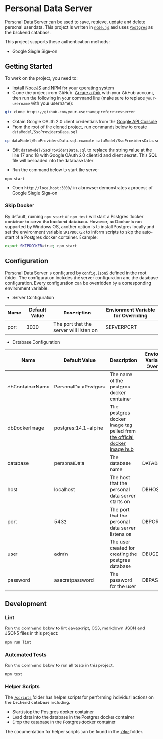 # Personal Data Server

Personal Data Server can be used to save, retrieve, update and delete personal user data. This project is written in
[`node.js`](https://nodejs.org/en/) and uses [`Postgres`](https://www.postgresql.org/) as the backend database.

This project supports these authentication methods:

* Google Single Sign-on

## Getting Started

To work on the project, you need to:

* Install [NodeJS and NPM](https://nodejs.org/en/download/) for your operating system
* Clone the project from GitHub. [Create a fork](https://help.github.com/en/github/getting-started-with-github/fork-a-repo)
with your GitHub account, then run the following in your command line (make sure to replace `your-username` with
your username):

```bash
git clone https://github.com/your-username/preferencesServer
```

* Obtain Google OAuth 2.0 client credentials from the [Google API Console](https://console.developers.google.com/)
* From the root of the cloned project, run commands below to create `dataModel/SsoProvidersData.sql`

```bash
cp dataModel/SsoProvidersData.sql.example dataModel/SsoProvidersData.sql
```

* Edit `dataModel/SsoProvidersData.sql` to replace the string value at the line 17 and 18 with Google OAuth 2.0 client id
and client secret. This SQL file will be loaded into the database later

* Run the command below to start the server

```bash
npm start
```

* Open `http://localhost:3000/` in a browser demonstrates a process of Google Single Sign-on

### Skip Docker

By default, running `npm start` or `npm test` will start a Postgres docker container to serve the backend database.
However, as Docker is not supported by Windows OS, another option is to install Postgres locally and set the environment
variable `SKIPDOCKER` to inform scripts to skip the auto-start of a Postgres docker container. Example:

```bash
export SKIPDOCKER=true; npm start
```

## Configuration

Personal Data Server is configured by [`config.json5`](./config.json5) defined in the root folder.
The configuration includes the server configuration and the database configuration. Every configuration
can be overridden by a corresponding environment variable.

* Server Configuration

| Name        | Default Value | Description | Envionment Variable for Overriding |
| ----------- | ----------- | ----------- | ----------- |
| port | 3000 | The port that the server will listen on | SERVERPORT |

* Database Configuration

| Name        | Default Value | Description | Envionment Variable for Overriding |
| ----------- | ----------- | ----------- | ----------- |
| dbContainerName | PersonalDataPostgres | The name of the postgres docker container | |
| dbDockerImage | postgres:14.1-alpine | The postgres docker image tag pulled from [the official docker image hub](https://hub.docker.com/_/postgres) | |
| database | personalData | The database name | DATABASE |
| host | localhost | The host that the personal data server starts on | DBHOST |
| port | 5432 | The port that the personal data server listens on | DBPORT |
| user | admin | The user created for creating the postgres database | DBUSER |
| password | asecretpassword | The password for the user | DBPASSWORD |

## Development

### Lint

Run the command below to lint Javascript, CSS, markdown JSON and JSON5 files in this project:

```bash
npm run lint
```

### Automated Tests

Run the command below to run all tests in this project:

```bash
npm test
```

### Helper Scripts

The [`/scripts`](./scripts) folder has helper scripts for performing individual actions on the backend database including:

* Start/stop the Postgres docker container
* Load data into the database in the Postgres docker container
* Drop the database in the Postgres docker container

The documentation for helper scripts can be found in the [`/doc`](./docs/HelperScripts.md) folder.
